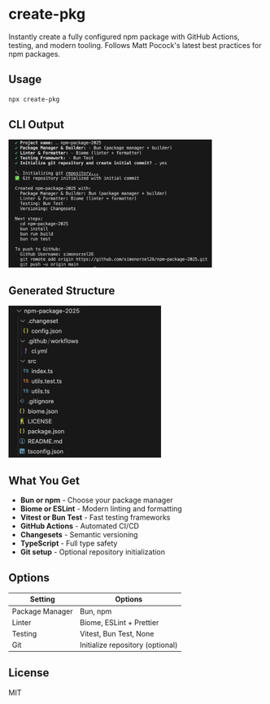 # create-pkg

Instantly create a fully configured npm package with GitHub Actions, testing, and modern tooling. Follows Matt Pocock's latest best practices for npm packages.

## Usage

```bash
npx create-pkg
```

## CLI Output

<img src="input.png" alt="CLI Setup" width="400" />

## Generated Structure

<img src="output.png" alt="Project Structure" width="300" />

## What You Get

- **Bun or npm** - Choose your package manager
- **Biome or ESLint** - Modern linting and formatting
- **Vitest or Bun Test** - Fast testing frameworks
- **GitHub Actions** - Automated CI/CD
- **Changesets** - Semantic versioning
- **TypeScript** - Full type safety
- **Git setup** - Optional repository initialization

## Options

| Setting | Options |
|---------|---------|
| Package Manager | Bun, npm |
| Linter | Biome, ESLint + Prettier |
| Testing | Vitest, Bun Test, None |
| Git | Initialize repository (optional) |

## License

MIT
